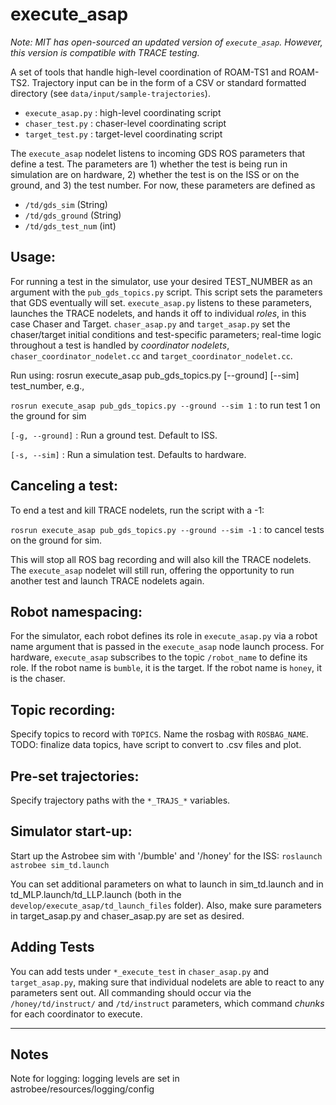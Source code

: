 # execute_asap

*Note: MIT has open-sourced an updated version of `execute_asap`. However, this version is compatible with TRACE testing.*

A set of tools that handle high-level coordination of ROAM-TS1 and ROAM-TS2. Trajectory input can be in the form of a CSV or standard formatted directory (see `data/input/sample-trajectories`).

- `execute_asap.py` : high-level coordinating script
- `chaser_test.py` : chaser-level coordinating script
- `target_test.py` : target-level coordinating script

The `execute_asap` nodelet listens to incoming GDS ROS parameters that define a test. The parameters are 1) whether the test is being run in simulation are on hardware, 2) whether the test is on the ISS or on the ground, and 3) the test number. For now, these parameters are defined as

- `/td/gds_sim`  (String)
- `/td/gds_ground`   (String)
- `/td/gds_test_num`   (int)

## Usage:

For running a test in the simulator, use your desired TEST_NUMBER as an argument with the `pub_gds_topics.py` script. This script sets the parameters that GDS eventually will set. `execute_asap.py` listens to these parameters, launches the TRACE nodelets, and hands it off to individual *roles*, in this case
Chaser and Target. `chaser_asap.py` and `target_asap.py` set the chaser/target initial conditions and test-specific parameters; real-time logic throughout a test is handled by *coordinator nodelets*, `chaser_coordinator_nodelet.cc` and `target_coordinator_nodelet.cc`.

Run using: rosrun execute_asap pub_gds_topics.py [--ground] [--sim] test_number, e.g.,

`rosrun execute_asap pub_gds_topics.py --ground --sim 1` : to run test 1 on the ground for sim

`[-g, --ground]` : Run a ground test. Default to ISS.

`[-s, --sim]` : Run a simulation test. Defaults to hardware.

## Canceling a test:

To end a test and kill TRACE nodelets, run the script with a -1:

`rosrun execute_asap pub_gds_topics.py --ground --sim -1` : to cancel tests on the ground for sim.

This will stop all ROS bag recording and will also kill the TRACE nodelets. The `execute_asap` nodelet will still run, offering the opportunity to run another test and launch TRACE nodelets again.

## Robot namespacing:

For the simulator, each robot defines its role in `execute_asap.py` via a robot name argument that is passed in the `execute_asap` node launch process. For hardware, `execute_asap` subscribes to the topic `/robot_name` to define its role. If the robot name is `bumble`, it is the target. If the robot name is `honey`, it is the chaser.

## Topic recording:

Specify topics to record with `TOPICS`. Name the rosbag with `ROSBAG_NAME`. TODO: finalize data topics, have script to convert to .csv files and plot.

## Pre-set trajectories:

Specify trajectory paths with the `*_TRAJS_*` variables.

## Simulator start-up:

Start up the Astrobee sim with '/bumble' and '/honey' for the ISS:
`roslaunch astrobee sim_td.launch`

You can set additional parameters on what to launch in sim_td.launch and in td_MLP.launch/td_LLP.launch (both in the `develop/execute_asap/td_launch_files` folder). Also, make sure parameters in target_asap.py and chaser_asap.py are set as desired.

## Adding Tests

You can add tests under `*_execute_test` in `chaser_asap.py` and `target_asap.py`, making sure that individual nodelets are able to react to any parameters sent out.
All commanding should occur via the `/honey/td/instruct/` and `/td/instruct` parameters, which command *chunks* for each coordinator to execute.

---

## Notes
Note for logging:
logging levels are set in astrobee/resources/logging/config
